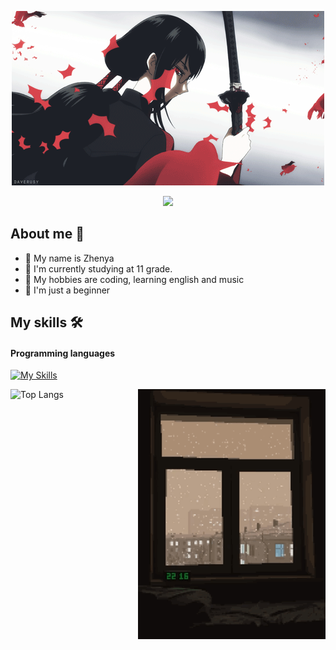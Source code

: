
<div align="center">
  <p>
    <img src="assets/fwf.gif">
  <p>
<img src="https://readme-typing-svg.herokuapp.com?color=%ffdcdc&lines=You+are+welcome&center=true&width=380&height=50&duration=4000&pause=900">

 </p>
</div>


<div>
  <h2>About me 🐲 </h2>
   <div align="center">

  </div>
  <ul>
    <li>💊 My name is Zhenya</li>
    <li>📕  I'm currently studying at 11 grade. </li>
    <li>👾 My hobbies are coding, learning english and music </li>
    <li>🍤 I'm just a beginner </li>
  </ul>
</div>



## My skills 🛠️
#### Programming languages

[![My Skills](https://skillicons.dev/icons?i=go,cs,python)](https://skillicons.dev)

<img src="assets/332.gif" align="right" height="400px">


![Top Langs](https://github-readme-stats.vercel.app/api/top-langs/?username=Determindev&layout=compact&theme=nord)






